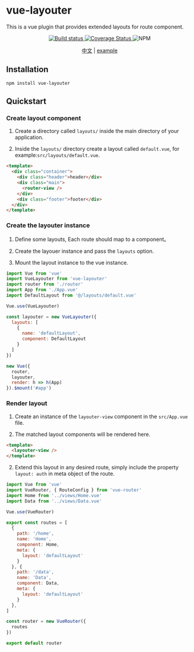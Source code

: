 # vue-layouter

This is a vue plugin that provides extended layouts for route component.

<p align="center">
  <a href="https://github.com/wivi1995/vue-layouter/actions/workflows/coverage.yml">
    <img alt="Build status" src="https://github.com/wivi1995/vue-layouter/actions/workflows/coverage.yml/badge.svg?branch=master">
  </a>
  <a href='https://coveralls.io/github/wivi1995/vue-layouter?branch=master'>
    <img src='https://coveralls.io/repos/github/wivi1995/vue-layouter/badge.svg?branch=master' alt='Coverage Status' />
  </a>
  <img alt="NPM" src="https://img.shields.io/npm/l/vue-layouter">
</p>

<p align="center">
  <a href="./zh.md">中文</a> | 
  <a href="https://codesandbox.io/s/vue-layouter-example-t3eqxi">example</a>
</p>

## Installation

```
npm install vue-layouter
```

## Quickstart

### Create layout component

1. Create a directory called `layouts/` inside the main directory of your application.

2. Inside the `layouts/` directory create a layout called `default.vue`, for example:`src/layouts/default.vue`.

``` html
<template>
  <div class="container">
    <div class="header">header</div>
    <div class="main">
      <router-view />
    </div>
    <div class="footer">footer</div>
  </div>
</template>
```

### Create the layouter instance

1. Define some layouts, Each route should map to a component。

2. Create the layouer instance and pass the `layouts` option.

3. Mount the layout instance to the vue instance.

```javascript
import Vue from 'vue'
import VueLayouter from 'vue-layouter'
import router from './router'
import App from './App.vue'
import DefaultLayout from '@/layouts/default.vue'

Vue.use(VueLayouter)

const layouter = new VueLayouter({
  layouts: [
    {
      name: 'defaultLayout',
      component: DefaultLayout
    }
  ]
})

new Vue({
  router,
  layouter,
  render: h => h(App)
}).$mount('#app')
```

### Render layout

1. Create an instance of the `layouter-view` component in the `src/App.vue` file.

2. The matched layout components will be rendered here.

``` html
<template>
  <layouter-view />
</template>
```

2. Extend this layout in any desired route, simply include the property `layout: auth` in meta object of the route.

``` javascript
import Vue from 'vue'
import VueRouter, { RouteConfig } from 'vue-router'
import Home from '../views/Home.vue'
import Data from '../views/Data.vue'

Vue.use(VueRouter)

export const routes = [
  {
    path: '/home',
    name: 'Home',
    component: Home,
    meta: {
      layout: 'defaultLayout'
    }
  }, {
    path: '/data',
    name: 'Data',
    component: Data,
    meta: {
      layout: 'defaultLayout'
    }
  },
]

const router = new VueRouter({
  routes
})

export default router

```
